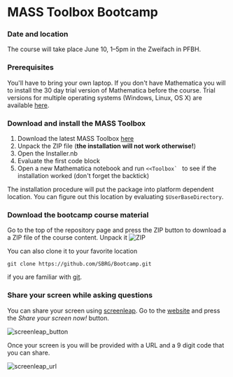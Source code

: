 # MASS Toolbox Bootcamp
<!--![Boocamp](http://www.beyondfitnesswithlisa.com/wp-content/uploads/2012/12/bootcamp.jpg)-->

### Date and location
The course will take place June 10, 1–5pm in the Zweifach in PFBH.

### Prerequisites

You'll have to bring your own laptop. If you don't have Mathematica you will to install the 30 day trial version of Mathematica before the course. Trial versions for multiple operating systems (Windows, Linux, OS X) are available [here][trial].

### Download and install the MASS Toolbox

1. Download the latest MASS Toolbox [here][toolbox]
2. Unpack the ZIP file (**the installation will not work otherwise!**)
3. Open the Installer.nb
4. Evaluate the first code block
5. Open a new Mathematica notebook and run ``<<Toolbox` `` to see if the installation worked (don't forget the backtick)

The installation procedure will put the package into platform dependent location. You can figure out this location by evaluating `$UserBaseDirectory`.


### Download the bootcamp course material

Go to the top of the repository page and press the ZIP button to download a a ZIP file of the course content. Unpack it 
![ZIP](http://imgur.com/5NGgDAn.png)

You can also clone it to your favorite location

    git clone https://github.com/SBRG/Bootcamp.git

if you are familiar with [git].

### Share your screen while asking questions
You can share your screen using [screenleap]. Go to the [website][screenleap] and press the *Share your screen now!* button.

![screenleap_button](http://imgur.com/3kcNtee.png)

Once your screen is you will be provided with a URL and a 9 digit code that you can share.

![screenleap_url](http://imgur.com/BDORvAM.png)




[trial]: http://www.wolfram.com/mathematica/trial/
[git]: http://git-scm.com/
[screenleap]: http://www.screenleap.com/
[toolbox]: https://www.amazon.com/clouddrive/share?s=oSY2RzqxTcgncBAWfAO22M
